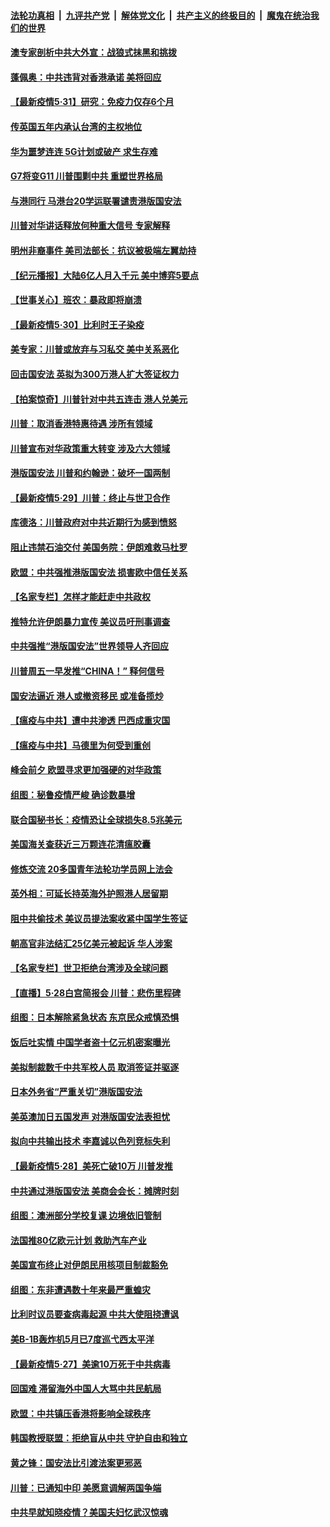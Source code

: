 ####  [法轮功真相](../../../../basic/blob/master/README.md?t=06010901) &nbsp;|&nbsp; [九评共产党](../../../../9ping.md/blob/master/README.md?t=06010901) &nbsp;|&nbsp; [解体党文化](../../../../jtdwh.md/blob/master/README.md?t=06010901)  &nbsp;|&nbsp; [共产主义的终极目的](../../../../gczydzjmd.md/blob/master/README.md?t=06010901) &nbsp;|&nbsp; [魔鬼在统治我们的世界](../../../../mgztzwmdsj.md/blob/master/README.md?t=06010901) 

#### [澳专家剖析中共大外宣：战狼式抹黑和挑拨](../pages/nsc418/n12132036.md?t=06010901) 

#### [蓬佩奥：中共违背对香港承诺 美将回应](../pages/nsc418/n12150794.md?t=06010901) 

#### [【最新疫情5·31】研究：免疫力仅存6个月](../pages/nsc418/n12144985.md?t=06010901) 

#### [传英国五年内承认台湾的主权地位](../pages/nsc418/n12150292.md?t=06010901) 

#### [华为噩梦连连 5G计划或破产 求生存难](../pages/nsc418/n12147779.md?t=06010901) 

#### [G7将变G11 川普围剿中共 重塑世界格局](../pages/nsc418/n12149982.md?t=06010901) 

#### [与港同行 马港台20学运联署谴责港版国安法](../pages/nsc418/n12148935.md?t=06010901) 

#### [川普对华讲话释放何种重大信号 专家解释](../pages/nsc418/n12148937.md?t=06010901) 

#### [明州非裔事件 美司法部长：抗议被极端左翼劫持](../pages/nsc418/n12148963.md?t=06010901) 

#### [【纪元播报】大陆6亿人月入千元 美中博弈5要点](../pages/nsc418/n12148528.md?t=06010901) 

#### [【世事关心】班农：暴政即将崩溃](../pages/nsc418/n12147612.md?t=06010901) 

#### [【最新疫情5‧30】比利时王子染疫](../pages/nsc418/n12147607.md?t=06010901) 

#### [美专家：川普或放弃与习私交 美中关系恶化](../pages/nsc418/n12148709.md?t=06010901) 

#### [回击国安法 英拟为300万港人扩大签证权力](../pages/nsc418/n12148529.md?t=06010901) 

#### [【拍案惊奇】川普针对中共五连击 港人兑美元](../pages/nsc418/n12147569.md?t=06010901) 

#### [川普：取消香港特惠待遇 涉所有领域](../pages/nsc418/n12147143.md?t=06010901) 

#### [川普宣布对华政策重大转变 涉及六大领域](../pages/nsc418/n12147002.md?t=06010901) 

#### [港版国安法 川普和约翰逊：破坏一国两制](../pages/nsc418/n12147093.md?t=06010901) 

#### [【最新疫情5·29】川普：终止与世卫合作](../pages/nsc418/n12145153.md?t=06010901) 

#### [库德洛：川普政府对中共近期行为感到愤怒](../pages/nsc418/n12146911.md?t=06010901) 

#### [阻止违禁石油交付 美国务院：伊朗难救马杜罗](../pages/nsc418/n12146801.md?t=06010901) 

#### [欧盟：中共强推港版国安法 损害欧中信任关系](../pages/nsc418/n12146794.md?t=06010901) 

#### [【名家专栏】怎样才能赶走中共政权](../pages/nsc418/n12144998.md?t=06010901) 

#### [推特允许伊朗暴力宣传 美议员吁刑事调查](../pages/nsc418/n12146767.md?t=06010901) 

#### [中共强推“港版国安法”世界领导人齐回应](../pages/nsc418/n12146598.md?t=06010901) 

#### [川普周五一早发推“CHINA！” 释何信号](../pages/nsc418/n12146612.md?t=06010901) 

#### [国安法逼近 港人或撤资移民 或准备揽炒](../pages/nsc418/n12146423.md?t=06010901) 

#### [【瘟疫与中共】遭中共渗透 巴西成重灾国](../pages/nsc418/n12145608.md?t=06010901) 

#### [【瘟疫与中共】马德里为何受到重创](../pages/nsc418/n12145440.md?t=06010901) 

#### [峰会前夕 欧盟寻求更加强硬的对华政策](../pages/nsc418/n12146184.md?t=06010901) 

#### [组图：秘鲁疫情严峻 确诊数暴增](../pages/nsc418/n12145969.md?t=06010901) 

#### [联合国秘书长：疫情恐让全球损失8.5兆美元](../pages/nsc418/n12145808.md?t=06010901) 

#### [美国海关查获近三万颗连花清瘟胶囊](../pages/nsc418/n12144599.md?t=06010901) 

#### [修炼交流 20多国青年法轮功学员网上法会](../pages/nsc418/n12143515.md?t=06010901) 

#### [英外相：可延长持英海外护照港人居留期](../pages/nsc418/n12144272.md?t=06010901) 

#### [阻中共偷技术 美议员提法案收紧中国学生签证](../pages/nsc418/n12144572.md?t=06010901) 

#### [朝高官非法结汇25亿美元被起诉 华人涉案](../pages/nsc418/n12144464.md?t=06010901) 

#### [【名家专栏】世卫拒绝台湾涉及全球问题](../pages/nsc418/n12142167.md?t=06010901) 

#### [【直播】5·28白宫简报会 川普：悲伤里程碑](../pages/nsc418/n12143884.md?t=06010901) 

#### [组图：日本解除紧急状态 东京民众戒慎恐惧](../pages/nsc418/n12142518.md?t=06010901) 

#### [饭后吐实情 中国学者盗十亿元机密案曝光](../pages/nsc418/n12144198.md?t=06010901) 

#### [美拟制裁数千中共军校人员 取消签证并驱逐](../pages/nsc418/n12143427.md?t=06010901) 

#### [日本外务省“严重关切”港版国安法](../pages/nsc418/n12143590.md?t=06010901) 

#### [美英澳加日五国发声 对港版国安法表担忧](../pages/nsc418/n12144013.md?t=06010901) 

#### [拟向中共输出技术 李嘉诚以色列竞标失利](../pages/nsc418/n12143964.md?t=06010901) 

#### [【最新疫情5·28】美死亡破10万 川普发推](../pages/nsc418/n12141990.md?t=06010901) 

#### [中共通过港版国安法 美商会会长：摊牌时刻](../pages/nsc418/n12143249.md?t=06010901) 

#### [组图：澳洲部分学校复课 边境依旧管制](../pages/nsc418/n12140307.md?t=06010901) 

#### [法国推80亿欧元计划 救助汽车产业](../pages/nsc418/n12142500.md?t=06010901) 

#### [美国宣布终止对伊朗民用核项目制裁豁免](../pages/nsc418/n12142461.md?t=06010901) 

#### [组图：东非遭遇数十年来最严重蝗灾](../pages/nsc418/n12140802.md?t=06010901) 

#### [比利时议员要查病毒起源 中共大使阻挠遭讽](../pages/nsc418/n12141897.md?t=06010901) 

#### [美B-1B轰炸机5月已7度巡弋西太平洋](../pages/nsc418/n12141436.md?t=06010901) 

#### [【最新疫情5‧27】美逾10万死于中共病毒](../pages/nsc418/n12139052.md?t=06010901) 

#### [回国难 滞留海外中国人大骂中共民航局](../pages/nsc418/n12141087.md?t=06010901) 

#### [欧盟：中共镇压香港将影响全球秩序](../pages/nsc418/n12141055.md?t=06010901) 

#### [韩国教授联盟：拒绝盲从中共 守护自由和独立](../pages/nsc418/n12140564.md?t=06010901) 

#### [黄之锋：国安法比引渡法案更邪恶](../pages/nsc418/n12141057.md?t=06010901) 

#### [川普：已通知中印 美愿意调解两国争端](../pages/nsc418/n12140833.md?t=06010901) 

#### [中共早就知晓疫情？美国夫妇忆武汉惊魂](../pages/nsc418/n12140587.md?t=06010901) 

